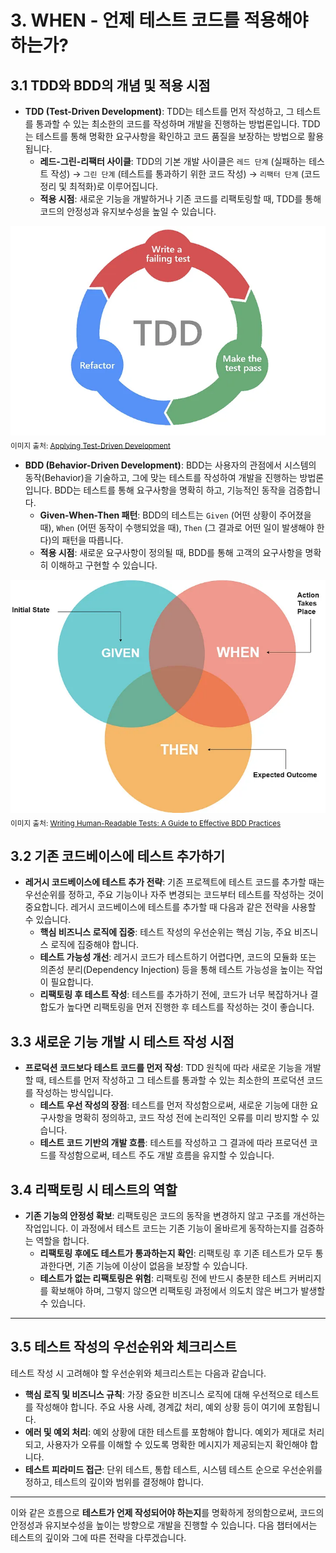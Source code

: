 # 3. WHEN - 언제 테스트 코드를 적용해야 하는가?

## 3.1 TDD와 BDD의 개념 및 적용 시점

- **TDD (Test-Driven Development)**: TDD는 테스트를 먼저 작성하고, 그 테스트를 통과할 수 있는 최소한의 코드를 작성하며 개발을 진행하는 방법론입니다. TDD는 테스트를 통해 명확한 요구사항을 확인하고 코드 품질을 보장하는 방법으로 활용됩니다.
    - **레드-그린-리팩터 사이클**: TDD의 기본 개발 사이클은 `레드 단계` (실패하는 테스트 작성) → `그린 단계` (테스트를 통과하기 위한 코드 작성) → `리팩터 단계` (코드 정리 및 최적화)로 이루어집니다.
    - **적용 시점**: 새로운 기능을 개발하거나 기존 코드를 리팩토링할 때, TDD를 통해 코드의 안정성과 유지보수성을 높일 수 있습니다.

![TDD Cycle](../img/tdd_cycle.png)
<sub>이미지 출처: [Applying Test-Driven Development](https://medium.com/pilar-2020/applying-test-driven-development-6d6d3af186cb)</sub>

- **BDD (Behavior-Driven Development)**: BDD는 사용자의 관점에서 시스템의 동작(Behavior)을 기술하고, 그에 맞는 테스트를 작성하여 개발을 진행하는 방법론입니다. BDD는 테스트를 통해 요구사항을 명확히 하고, 기능적인 동작을 검증합니다.
    - **Given-When-Then 패턴**: BDD의 테스트는 `Given` (어떤 상황이 주어졌을 때), `When` (어떤 동작이 수행되었을 때), `Then` (그 결과로 어떤 일이 발생해야 한다)의 패턴을 따릅니다.
    - **적용 시점**: 새로운 요구사항이 정의될 때, BDD를 통해 고객의 요구사항을 명확히 이해하고 구현할 수 있습니다.

![BDD Cycle](../img/bdd_cycle.png)
<sub>이미지 출처: [Writing Human-Readable Tests: A Guide to Effective BDD Practices](https://medium.com/@dineshrajdhanapathy/writing-human-readable-tests-a-guide-to-effective-bdd-practices-75a7ab7888bb)</sub>

## 3.2 기존 코드베이스에 테스트 추가하기

- **레거시 코드베이스에 테스트 추가 전략**: 기존 프로젝트에 테스트 코드를 추가할 때는 우선순위를 정하고, 주요 기능이나 자주 변경되는 코드부터 테스트를 작성하는 것이 중요합니다. 레거시 코드베이스에 테스트를 추가할 때 다음과 같은 전략을 사용할 수 있습니다.
    - **핵심 비즈니스 로직에 집중**: 테스트 작성의 우선순위는 핵심 기능, 주요 비즈니스 로직에 집중해야 합니다.
    - **테스트 가능성 개선**: 레거시 코드가 테스트하기 어렵다면, 코드의 모듈화 또는 의존성 분리(Dependency Injection) 등을 통해 테스트 가능성을 높이는 작업이 필요합니다.
    - **리팩토링 후 테스트 작성**: 테스트를 추가하기 전에, 코드가 너무 복잡하거나 결합도가 높다면 리팩토링을 먼저 진행한 후 테스트를 작성하는 것이 좋습니다.

## 3.3 새로운 기능 개발 시 테스트 작성 시점

- **프로덕션 코드보다 테스트 코드를 먼저 작성**: TDD 원칙에 따라 새로운 기능을 개발할 때, 테스트를 먼저 작성하고 그 테스트를 통과할 수 있는 최소한의 프로덕션 코드를 작성하는 방식입니다.
    - **테스트 우선 작성의 장점**: 테스트를 먼저 작성함으로써, 새로운 기능에 대한 요구사항을 명확히 정의하고, 코드 작성 전에 논리적인 오류를 미리 방지할 수 있습니다.
    - **테스트 코드 기반의 개발 흐름**: 테스트를 작성하고 그 결과에 따라 프로덕션 코드를 작성함으로써, 테스트 주도 개발 흐름을 유지할 수 있습니다.

## 3.4 리팩토링 시 테스트의 역할

- **기존 기능의 안정성 확보**: 리팩토링은 코드의 동작을 변경하지 않고 구조를 개선하는 작업입니다. 이 과정에서 테스트 코드는 기존 기능이 올바르게 동작하는지를 검증하는 역할을 합니다.
    - **리팩토링 후에도 테스트가 통과하는지 확인**: 리팩토링 후 기존 테스트가 모두 통과한다면, 기존 기능에 이상이 없음을 보장할 수 있습니다.
    - **테스트가 없는 리팩토링은 위험**: 리팩토링 전에 반드시 충분한 테스트 커버리지를 확보해야 하며, 그렇지 않으면 리팩토링 과정에서 의도치 않은 버그가 발생할 수 있습니다.

---

## 3.5 테스트 작성의 우선순위와 체크리스트

테스트 작성 시 고려해야 할 우선순위와 체크리스트는 다음과 같습니다.

- **핵심 로직 및 비즈니스 규칙**: 가장 중요한 비즈니스 로직에 대해 우선적으로 테스트를 작성해야 합니다. 주요 사용 사례, 경계값 처리, 예외 상황 등이 여기에 포함됩니다.
- **에러 및 예외 처리**: 예외 상황에 대한 테스트를 포함해야 합니다. 예외가 제대로 처리되고, 사용자가 오류를 이해할 수 있도록 명확한 메시지가 제공되는지 확인해야 합니다.
- **테스트 피라미드 접근**: 단위 테스트, 통합 테스트, 시스템 테스트 순으로 우선순위를 정하고, 테스트의 깊이와 범위를 결정해야 합니다.

---

이와 같은 흐름으로 **테스트가 언제 작성되어야 하는지**를 명확하게 정의함으로써, 코드의 안정성과 유지보수성을 높이는 방향으로 개발을 진행할 수 있습니다. 다음 챕터에서는 테스트의 깊이와 그에 따른 전략을 다루겠습니다.
